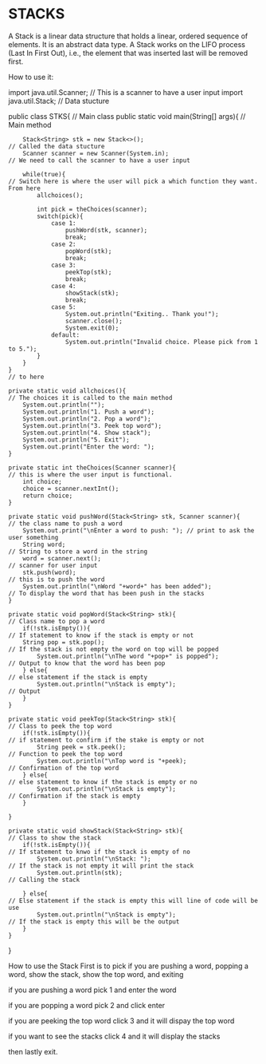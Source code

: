 # STACKS

A Stack is a linear data structure that holds a linear, ordered sequence of elements. It is an abstract data type. 
A Stack works on the LIFO process (Last In First Out), i.e., the element that was inserted last will be removed first.

How to use it:

import java.util.Scanner;                                                           // This is a scanner to have a user input
import java.util.Stack;                                                             // Data stucture

public class STKS{                                                                  // Main class
    public static void main(String[] args){                                         // Main method
        
        Stack<String> stk = new Stack<>();                                          // Called the data stucture
        Scanner scanner = new Scanner(System.in);                                   // We need to call the scanner to have a user input
        
        while(true){                                                                // Switch here is where the user will pick a which function they want. From here 
            allchoices();
            
            int pick = theChoices(scanner);
            switch(pick){
                case 1:
                    pushWord(stk, scanner);
                    break;
                case 2:
                    popWord(stk);
                    break;
                case 3:
                    peekTop(stk);
                    break;
                case 4:
                    showStack(stk);
                    break;
                case 5:
                    System.out.println("Exiting.. Thank you!");
                    scanner.close();
                    System.exit(0);
                default:
                    System.out.println("Invalid choice. Please pick from 1 to 5.");
            }
        }
    }                                                                        // to here
    
    private static void allchoices(){                                        // The choices it is called to the main method
        System.out.println("");
        System.out.println("1. Push a word");
        System.out.println("2. Pop a word");
        System.out.println("3. Peek top word");
        System.out.println("4. Show stack");
        System.out.println("5. Exit");
        System.out.print("Enter the word: ");
    }
        
    private static int theChoices(Scanner scanner){                          // this is where the user input is functional.
        int choice;
        choice = scanner.nextInt();
        return choice;
    }
        
    private static void pushWord(Stack<String> stk, Scanner scanner){        // the class name to push a word
        System.out.print("\nEnter a word to push: "); // print to ask the user something
        String word;                                                         // String to store a word in the string
        word = scanner.next();                                               // scanner for user input
        stk.push(word);                                                      // this is to push the word 
        System.out.println("\nWord "+word+" has been added");                // To display the word that has been push in the stacks
    }
        
    private static void popWord(Stack<String> stk){                          // Class name to pop a word
        if(!stk.isEmpty()){                                                  // If statement to know if the stack is empty or not
        String pop = stk.pop();                                              // If the stack is not empty the word on top will be popped
            System.out.println("\nThe word "+pop+" is popped");              // Output to know that the word has been pop
        } else{                                                              // else statement if the stack is empty
            System.out.println("\nStack is empty");                          // Output
        }
    }
            
    private static void peekTop(Stack<String> stk){                          // Class to peek the top word
        if(!stk.isEmpty()){                                                  // if statement to confirm if the stake is empty or not
            String peek = stk.peek();                                        // Function to peek the top word
            System.out.println("\nTop word is "+peek);                       // Confirmation of the top word
        } else{                                                              // else statement to know if the stack is empty or no
            System.out.println("\nStack is empty");                          // Confirmation if the stack is empty
        }
            
    }
        
    private static void showStack(Stack<String> stk){                        // Class to show the stack
        if(!stk.isEmpty()){                                                  // If statement to knwo if the stack is empty of no
            System.out.println("\nStack: ");                                 // If the stack is not empty it will print the stack
            System.out.println(stk);                                         // Calling the stack
                
        } else{                                                              // Else statement if the stack is empty this will line of code will be use
            System.out.println("\nStack is empty");                          // If the stack is empty this will be the output
        }
    }
}


How to use the Stack
First is to pick if you are pushing a word, popping a word, show the stack, show the top word, and exiting 

if you are pushing a word pick 1 and enter the word

if you are popping a word pick 2 and click enter

if you are peeking the top word click 3 and it will dispay the top word

if you want to see the stacks click 4 and it will display the stacks

then lastly exit. 
